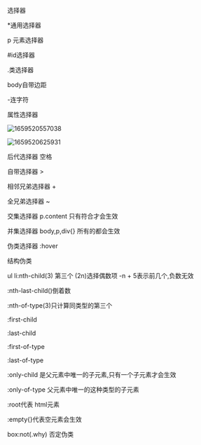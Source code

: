 选择器

*通用选择器

p 元素选择器

#id选择器

.类选择器

body自带边距

-连字符

属性选择器

![1659520557038](C:\Users\Administrator\AppData\Roaming\Typora\typora-user-images\1659520557038.png)

![1659520625931](C:\Users\Administrator\AppData\Roaming\Typora\typora-user-images\1659520625931.png)

后代选择器 空格 

自带选择器 >

相邻兄弟选择器 +

全兄弟选择器 ~

交集选择器 p.content 只有符合才会生效

并集选择器 body,p,div{} 所有的都会生效

伪类选择器 :hover

结构伪类

ul li:nth-child(3) 第三个 (2n)选择偶数项 -n + 5表示前几个,负数无效



:nth-last-child()倒着数

:nth-of-type(3)只计算同类型的第三个

:first-child

 :last-child

 :first-of-type

:last-of-type

:only-child 是父元素中唯一的子元素,只有一个子元素才会生效

:only-of-type  父元素中唯一的这种类型的子元素

:root代表 html元素

:empty{}代表空元素会生效

box:not(.why)  否定伪类